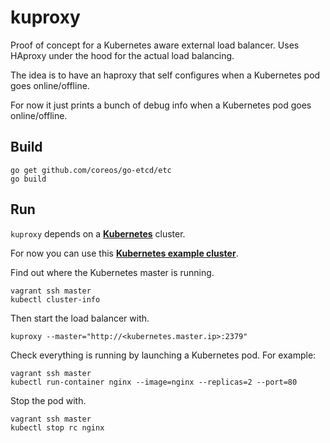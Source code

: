 # kuproxy

Proof of concept for a Kubernetes aware external load balancer. Uses
HAproxy under the hood for the actual load balancing.

The idea is to have an haproxy that self configures when a Kubernetes
pod goes online/offline.

For now it just prints a bunch of debug info when a Kubernetes pod
goes online/offline.

## Build

```
go get github.com/coreos/go-etcd/etc
go build
```

## Run

`kuproxy` depends on a
**[Kubernetes](https://github.com/GoogleCloudPlatform/kubernetes)**
cluster.

For now you can use this **[Kubernetes example
cluster](https://github.com/pires/kubernetes-vagrant-coreos-cluster)**.

Find out where the Kubernetes master is running.

```
vagrant ssh master
kubectl cluster-info
```

Then start the load balancer with.

```
kuproxy --master="http://<kubernetes.master.ip>:2379"
```

Check everything is running by launching a Kubernetes pod. For
example:

```
vagrant ssh master
kubectl run-container nginx --image=nginx --replicas=2 --port=80
```

Stop the pod with.

```
vagrant ssh master
kubectl stop rc nginx
```

